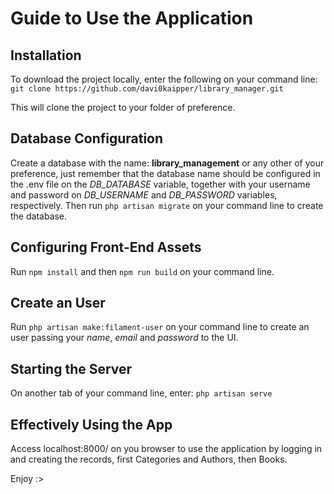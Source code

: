 # Guide to Use the Application

## Installation

To download the project locally, enter the following on your command line:
`git clone https://github.com/davi0kaipper/library_manager.git`

This will clone the project to your folder of preference.

## Database Configuration

Create a database with the name: **library_management** or any other of your preference, just remember that the database name should be configured in the .env file on the *DB_DATABASE* variable, together with your username and password on *DB_USERNAME* and *DB_PASSWORD* variables, respectively. Then run `php artisan migrate` on your command line to create the database.

## Configuring Front-End Assets

Run `npm install` and then `npm run build` on your command line.

## Create an User

Run `php artisan make:filament-user` on your command line to create an user passing your *name*, *email* and *password* to the UI.

## Starting the Server

On another tab of your command line, enter: `php artisan serve`

## Effectively Using the App

Access localhost:8000/ on you browser to use the application by logging in and creating the records, first Categories and Authors, then Books.

Enjoy :>
